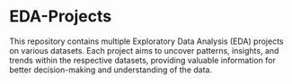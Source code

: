 # EDA-Projects
This repository contains multiple Exploratory Data Analysis (EDA) projects on various datasets. Each project aims to uncover patterns, insights, and trends within the respective datasets, providing valuable information for better decision-making and understanding of the data.
